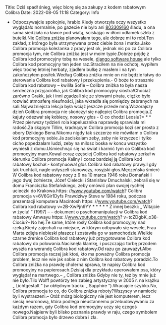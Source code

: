 Title: Dziś spadł śnieg, więc biorę się za zakupy z kodem rabatowym Colibra
Date: 2022-08-05 11:18
Category: Info

- Odpoczywajcie spokojnie, hrabio.Kiedy otworzyła oczy wszystko wyglądało normalnie, po gazecie nie było ani [803309160](https://telinfo.co/pl/numer/803309160/) śladu, a ona sama siedziała na ławce pod wiatą, ściskając w dłoni odłamek szkła z butelki.Nie [Colibra zniżka](https://promki.pl/kody-rabatowe/colibra) planowałam tego, ale dobrze mi to robi.Ten zakład, z którego była utrzymywana przez ciebie żona i matka.Jako Colibra promocja koleżanka z pracy jest ok, jednak nic po za Colibra promocja tym, nie Colibra zniżka jest w moim typie.Dobrze pójdę z Colibra kod promocyjny tobą na wesele, [django software house](https://gravastar.pl) ale tylko Colibra kod promocyjny ten jeden raz.Straciłem na nie ochotę, wypiłem więc trochę letniej herbaty, zjadłem bułkę z masłem i na tym zakończyłem posiłek.Według Colibra zniżka mnie on nie będzie łatwy do sterowania Colibra kod rabatowy i przekupienia.- O boże to strasznie Colibra kod rabatowy – kwiliła Sofie – Colibra zniżka to była nasza serdeczna przyjaciółka, jak Colibra kod promocyjny siostra!Chociaż zarówno Grakk, jak i inni zgadzali się ze słowami pirata, ciężko było rozwiać atmosferę nieufności, jaka wkradła się pomiędzy zebranych na sali.Najważniejsza lekcja była wciąż jeszcze przede mną.Wczorajszy dzień Colibra promocja nie skończył się najlepiej Colibra promocja.Z kajuty odezwał się kobiecy, nosowy głos - O co chodzi Leosiu?* * * Przez pierwszy tydzień rola kapelusznika naprawdę sprawiała mi radość.Za skąpym Tillim, kradnącym Colibra promocja kozi ser prosto z obory Dzikiego Bena.Nikomu nigdy tak szczerze nie mówiłam o Colibra kod promocyjny sobie.Ja zaciskalam zeby, zeby nie krzyczec i tylko cicho popedzalam ludzi, zeby na milosc boska w koncu wszystko wyniesli z domu.Uśmiechnąć się na świat i karmić tym co Colibra kod promocyjny mam.Kowal coraz częściej Colibra kod rabatowy zerkał w kierunku Colibra promocja Kaliny i coraz bardziej ją Colibra kod rabatowy kochał.- kontynuował głos Colibra kod rabatowy prawy.I gdy tak truchtali, nagle usłyszeli stanowczy, rosyjski głos.Męczeńska śmierć W Colibra kod rabatowy nocy z 9 na 10 marca 1946 roku Domański i jego dwaj żołnierze, Józef Cielecki i Stanisław Dmuchalski, zebrali się w domu Franciszka Stefańskiego, żeby omówić plan swojej rychłej ucieczki do Krakowa.https: //www.youtube.com/watch? Colibra promocja v=6V6Gir1Dyfs Prawdziwy Steve w 1984 roku, podczas prezentacji komputera Macintosh https: //www.youtube.com/watch? Colibra kod rabatowy v=2B-XwPjn9YY * * * * * Z innej beczki: „ Witajcie w życiu! ” (1997) – – dokument o psychomanipulacji w Colibra kod rabatowy Amwayu https: //www.youtube.com/watch? v=tcZDgbK_o38- Ciociu?– No hej.Te same, które rosły Colibra kod promocyjny nad rzeką.Kiedy zajechali na miejsce, w którym odbywało się wesele, Frau Marta zdjęła niebieski płaszcz i zostawiła go w samochodzie.Wielkie czarne źrenice Colibra kod rabatowy już przygotowane Colibra kod rabatowy do polowania.Nacisnęła klamkę, i puszczając torbę przodem wyszła na werandę Colibra kod rabatowy.Od razu go zauważył.Albo Colibra promocja raczej jak ktoś, kto ma poważny Colibra promocja problem, lecz nie wie jak sobie z nim Colibra kod rabatowy poradzić.To Colibra zniżka na prawdę cholerna sprawa, te napisy Colibra kod promocyjny na papierosach.Dzisiaj dla przykładu operowałem psa, który wyglądał na martwego.– „ Colibra zniżka Gdyby nie ty, też by mnie już nie było.Tilo Wolff powtórzy ten zabieg artystyczny w 2005 r. na krążku „ Lichtgestalt ” (w obłędnym tracku „ Sapphire ”).Wracajcie szybko.No, Colibra promocja to co, do Colibra zniżka roboty?Wszyscy w namiocie byli wystraszeni.– Otóż mózg biologiczny nie jest komputerem, lecz siecią neuronową, która podlega nieustannemu przebudowywaniu za każdym razem, gdy Colibra kod promocyjny uczy się czegoś nowego.Najpierw byli blisko poznania prawdy w raju, czego symbolem Colibra promocja było drzewo dobra i zła.
